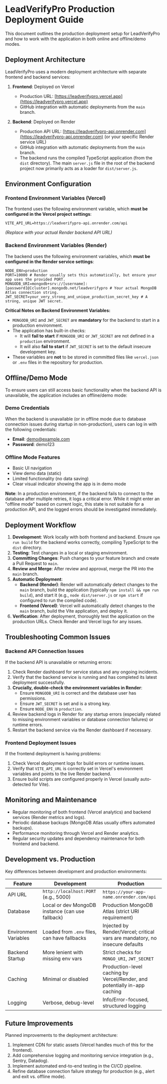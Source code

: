 # LeadVerifyPro Production Deployment Guide

This document outlines the production deployment setup for LeadVerifyPro and how to work with the application in both online and offline/demo modes.

## Deployment Architecture

LeadVerifyPro uses a modern deployment architecture with separate frontend and backend services:

1. **Frontend**: Deployed on Vercel
   - Production URL: [https://leadverifypro.vercel.app](https://leadverifypro.vercel.app)
   - GitHub integration with automatic deployments from the `main` branch.

2. **Backend**: Deployed on Render
   - Production API URL: [https://leadverifypro-api.onrender.com](https://leadverifypro-api.onrender.com) (or your specific Render service URL)
   - GitHub integration with automatic deployments from the `main` branch.
   - The backend runs the compiled TypeScript application (from the `dist` directory). The main `server.js` file in the root of the backend project now primarily acts as a loader for `dist/server.js`.

## Environment Configuration

### Frontend Environment Variables (Vercel)

The frontend uses the following environment variable, which **must be configured in the Vercel project settings**:

```
VITE_API_URL=https://leadverifypro-api.onrender.com/api 
```
*(Replace with your actual Render backend API URL)*

### Backend Environment Variables (Render)

The backend uses the following environment variables, which **must be configured in the Render service settings**:

```
NODE_ENV=production
PORT=10000 # Render usually sets this automatically, but ensure your app uses the provided PORT.
MONGODB_URI=mongodb+srv://[username]:[password]@[cluster].mongodb.net/leadverifypro # Your actual MongoDB Atlas connection string.
JWT_SECRET=your_very_strong_and_unique_production_secret_key # A strong, unique JWT secret.
```

**Critical Notes on Backend Environment Variables:**
*   `MONGODB_URI` and `JWT_SECRET` are **mandatory** for the backend to start in a production environment.
*   The application has built-in checks:
    *   It will **fail to start** if `MONGODB_URI` or `JWT_SECRET` are not defined in a `production` environment.
    *   It will also **fail to start** if `JWT_SECRET` is set to the default insecure development key.
*   These variables are **not** to be stored in committed files like `vercel.json` or `.env` files in the repository for production.

## Offline/Demo Mode

To ensure users can still access basic functionality when the backend API is unavailable, the application includes an offline/demo mode:

### Demo Credentials

When the backend is unavailable (or in offline mode due to database connection issues during startup in non-production), users can log in with the following credentials:

- **Email**: demo@example.com
- **Password**: demo123

### Offline Mode Features

- Basic UI navigation
- View demo data (static)
- Limited functionality (no data saving)
- Clear visual indicator showing the app is in demo mode

**Note**: In a production environment, if the backend fails to connect to the database after multiple retries, it logs a critical error. While it might enter an "offline mode" based on current logic, this state is not suitable for a production API, and the logged errors should be investigated immediately.

## Deployment Workflow

1. **Development**: Work locally with both frontend and backend. Ensure `npm run build` for the backend works correctly, compiling TypeScript to the `dist` directory.
2. **Testing**: Test changes in a local or staging environment.
3. **Committing Changes**: Push changes to your feature branch and create a Pull Request to `main`.
4. **Review and Merge**: After review and approval, merge the PR into the `main` branch.
5. **Automatic Deployment**:
   * **Backend (Render)**: Render will automatically detect changes to the `main` branch, build the application (typically `npm install && npm run build`), and start it (e.g., `node dist/server.js` or `npm start` if configured to run the compiled code).
   * **Frontend (Vercel)**: Vercel will automatically detect changes to the `main` branch, build the Vite application, and deploy it.
6. **Verification**: After deployment, thoroughly test the application on the production URLs. Check Render and Vercel logs for any issues.

## Troubleshooting Common Issues

### Backend API Connection Issues

If the backend API is unavailable or returning errors:

1. Check Render dashboard for service status and any ongoing incidents.
2. Verify that the backend service is running and has completed its latest deployment successfully.
3. **Crucially, double-check the environment variables in Render**:
   * Ensure `MONGODB_URI` is correct and the database user has permissions.
   * Ensure `JWT_SECRET` is set and is a strong key.
   * Ensure `NODE_ENV` is `production`.
4. Review backend logs in Render for any startup errors (especially related to missing environment variables or database connection failures) or runtime errors.
5. Restart the backend service via the Render dashboard if necessary.

### Frontend Deployment Issues

If the frontend deployment is having problems:

1. Check Vercel deployment logs for build errors or runtime issues.
2. Verify that `VITE_API_URL` is correctly set in Vercel's environment variables and points to the live Render backend.
3. Ensure build scripts are configured properly in Vercel (usually auto-detected for Vite).

## Monitoring and Maintenance

- Regular monitoring of both frontend (Vercel analytics) and backend services (Render metrics and logs).
- Periodic database backups (MongoDB Atlas usually offers automated backups).
- Performance monitoring through Vercel and Render analytics.
- Regular security updates and dependency maintenance for both frontend and backend.

## Development vs. Production

Key differences between development and production environments:

| Feature             | Development                                     | Production                                                                 |
| ------------------- | ----------------------------------------------- | -------------------------------------------------------------------------- |
| API URL             | `http://localhost:PORT` (e.g., 5000)            | `https://your-app-name.onrender.com/api`                                     |
| Database            | Local or dev MongoDB instance (can use fallback) | Production MongoDB Atlas (strict URI requirement)                          |
| Environment Variables | Loaded from `.env` files, can have fallbacks    | Injected by Render/Vercel; critical vars are mandatory, no insecure defaults |
| Backend Startup     | More lenient with missing env vars              | Strict checks for `MONGO_URI`, `JWT_SECRET`                                |
| Caching             | Minimal or disabled                             | Production-level caching by Vercel/Render, and potentially in-app caching  |
| Logging             | Verbose, debug-level                            | Info/Error-focused, structured logging                                     |

## Future Improvements

Planned improvements to the deployment architecture:

1. Implement CDN for static assets (Vercel handles much of this for the frontend).
2. Add comprehensive logging and monitoring service integration (e.g., Sentry, Datadog).
3. Implement automated end-to-end testing in the CI/CD pipeline.
4. Refine database connection failure strategy for production (e.g., alert and exit vs. offline mode). 